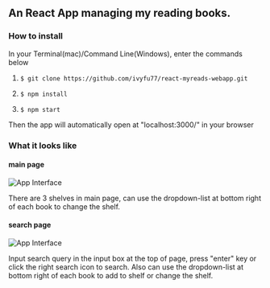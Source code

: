 ## An React App managing my reading books. 

### How to install

In your Terminal(mac)/Command Line(Windows), enter the commands below

1. `$ git clone https://github.com/ivyfu77/react-myreads-webapp.git`

2. `$ npm install`

3. `$ npm start`

Then the app will automatically open at "localhost:3000/" in your browser

### What it looks like
#### main page
![App Interface](https://ivyfu77.github.io/react-myreads-webapp/screenshots/main-page.png)

There are 3 shelves in main page, can use the dropdown-list at bottom right of each book to change the shelf.

#### search page
![App Interface](https://ivyfu77.github.io/react-myreads-webapp/screenshots/search-page.png)

Input search query in the input box at the top of page, press "enter" key or click the right search icon to search. Also can use the dropdown-list at bottom right of each book to add to shelf or change the shelf.
